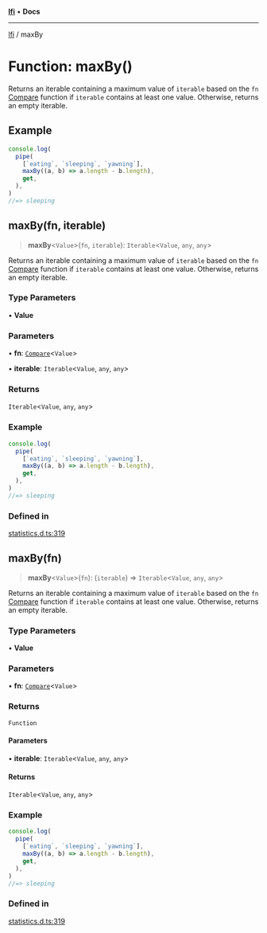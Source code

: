 [**lfi**](../readme.md) • **Docs**

---

[lfi](../globals.md) / maxBy

# Function: maxBy()

Returns an iterable containing a maximum value of `iterable` based on the `fn`
[Compare](../type-aliases/Compare.md) function if `iterable` contains at least
one value. Otherwise, returns an empty iterable.

## Example

```js
console.log(
  pipe(
    [`eating`, `sleeping`, `yawning`],
    maxBy((a, b) => a.length - b.length),
    get,
  ),
)
//=> sleeping
```

## maxBy(fn, iterable)

> **maxBy**\<`Value`\>(`fn`, `iterable`): `Iterable`\<`Value`, `any`, `any`\>

Returns an iterable containing a maximum value of `iterable` based on the `fn`
[Compare](../type-aliases/Compare.md) function if `iterable` contains at least
one value. Otherwise, returns an empty iterable.

### Type Parameters

• **Value**

### Parameters

• **fn**: [`Compare`](../type-aliases/Compare.md)\<`Value`\>

• **iterable**: `Iterable`\<`Value`, `any`, `any`\>

### Returns

`Iterable`\<`Value`, `any`, `any`\>

### Example

```js
console.log(
  pipe(
    [`eating`, `sleeping`, `yawning`],
    maxBy((a, b) => a.length - b.length),
    get,
  ),
)
//=> sleeping
```

### Defined in

[statistics.d.ts:319](https://github.com/TomerAberbach/lfi/blob/dd796c78d3ff68ae7bf4a0272b3cbeca688438e7/src/operations/statistics.d.ts#L319)

## maxBy(fn)

> **maxBy**\<`Value`\>(`fn`): (`iterable`) => `Iterable`\<`Value`, `any`,
> `any`\>

Returns an iterable containing a maximum value of `iterable` based on the `fn`
[Compare](../type-aliases/Compare.md) function if `iterable` contains at least
one value. Otherwise, returns an empty iterable.

### Type Parameters

• **Value**

### Parameters

• **fn**: [`Compare`](../type-aliases/Compare.md)\<`Value`\>

### Returns

`Function`

#### Parameters

• **iterable**: `Iterable`\<`Value`, `any`, `any`\>

#### Returns

`Iterable`\<`Value`, `any`, `any`\>

### Example

```js
console.log(
  pipe(
    [`eating`, `sleeping`, `yawning`],
    maxBy((a, b) => a.length - b.length),
    get,
  ),
)
//=> sleeping
```

### Defined in

[statistics.d.ts:319](https://github.com/TomerAberbach/lfi/blob/dd796c78d3ff68ae7bf4a0272b3cbeca688438e7/src/operations/statistics.d.ts#L319)
